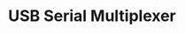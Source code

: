---
layout: pid
title: USB Serial Multiplexer
owner: Toby Makins
license: MIT
site: https://github.com/TMakins/USB-Serial-Multiplexer
source: https://github.com/TMakins/USB-Serial-Multiplexer
---